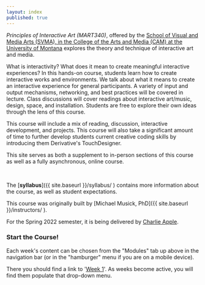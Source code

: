 ```yaml
---
layout: index
published: true
---
```



_Principles of Interactive Art (MART340)_, offered by the [School of Visual and Media Arts (SVMA), in the College of the Arts and Media (CAM) at the University of Montana](https://www.umt.edu/svma/) explores the theory and technique of interactive art and media.

What is interactivity? What does it mean to create meaningful interactive experiences? In this hands-on course, students learn how to create interactive works and environments. We talk about what it means to create an interactive experience for general participants. A variety of input and output mechanisms, networking, and best practices will be covered in lecture. Class discussions will cover readings about interactive art/music, design, space, and installation. Students are free to explore their own ideas through the lens of this course.

This course will include a mix of reading, discussion, interactive development, and projects. This course will also take a significant amount of time to further develop students current creative coding skills by introducing them Derivative's TouchDesigner.

This site serves as both a supplement to in-person sections of this course as well as a fully asynchronous, online course.


<br />


The [**syllabus**]({{ site.baseurl }}/syllabus/ ) contains more information about the course, as well as student expectations.


This course was originally built by [Michael Musick, PhD]({{ site.baseurl }}/instructors/ ).

For the Spring 2022 semester, it is being delivered by [Charlie Apple]({{site.baseurl}}/instructors/#Charlie-Apple).


### Start the Course!

Each week's content can be chosen from the "Modules" tab up above in the navigation bar (or in the "hamburger" menu if you are on a mobile device).

There you should find a link to '[Week 1]({{site.baseurl}}/modules/week-1/welcome/)'. As weeks become active, you will find them populate that drop-down menu.

<!-- <div class="embed-responsive embed-responsive-16by9"><iframe class="embed-responsive-item" src="https://www.youtube.com/embed/xE7-fWrOkaQ" frameborder="0" allowfullscreen></iframe></div> -->
